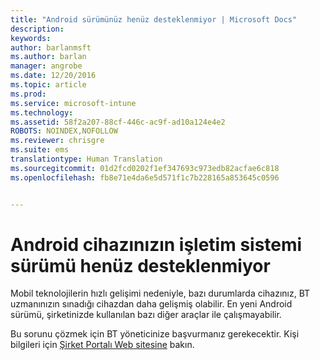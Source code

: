 ```yaml
---
title: "Android sürümünüz henüz desteklenmiyor | Microsoft Docs"
description: 
keywords: 
author: barlanmsft
ms.author: barlan
manager: angrobe
ms.date: 12/20/2016
ms.topic: article
ms.prod: 
ms.service: microsoft-intune
ms.technology: 
ms.assetid: 58f2a207-88cf-446c-ac9f-ad10a124e4e2
ROBOTS: NOINDEX,NOFOLLOW
ms.reviewer: chrisgre
ms.suite: ems
translationtype: Human Translation
ms.sourcegitcommit: 01d2fcd0202f1ef347693c973edb82acfae6c818
ms.openlocfilehash: fb8e71e4da6e5d571f1c7b228165a853645c0596


---
```

# <a name="your-android-devices-operating-system-version-isnt-yet-supported"></a>Android cihazınızın işletim sistemi sürümü henüz desteklenmiyor

Mobil teknolojilerin hızlı gelişimi nedeniyle, bazı durumlarda cihazınız, BT uzmanınızın sınadığı cihazdan daha gelişmiş olabilir. En yeni Android sürümü, şirketinizde kullanılan bazı diğer araçlar ile çalışmayabilir.

Bu sorunu çözmek için BT yöneticinize başvurmanız gerekecektir. Kişi bilgileri için [Şirket Portalı Web sitesine](http://portal.manage.microsoft.com) bakın.



<!--HONumber=Dec16_HO3-->


